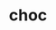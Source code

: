 ---
category: 4-letters
denotation: null
name: choc
reference_link: https://www.etymonline.com/word/choc
root_language: null
root_name: null
title: choc
type: free
word_sums:
- respelling: choc
  sum: 'Choc + '
---